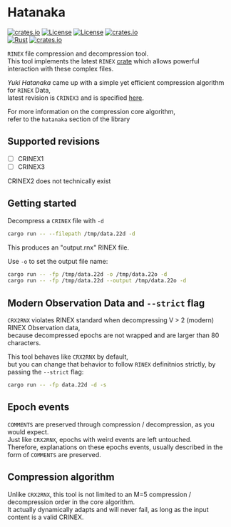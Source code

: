 # Hatanaka 

[![crates.io](https://img.shields.io/crates/v/hatanaka.svg)](https://crates.io/crates/hatanaka)
[![License](https://img.shields.io/badge/license-Apache%202.0-blue?style=flat-square)](https://github.com/gwbres/hatanaka/blob/main/LICENSE-APACHE)
[![License](https://img.shields.io/badge/license-MIT-blue?style=flat-square)](https://github.com/gwbres/hatanaka/blob/main/LICENSE-MIT) 
[![crates.io](https://img.shields.io/crates/d/hatanaka.svg)](https://crates.io/crates/hatanaka)    
[![Rust](https://github.com/gwbres/hatanaka/actions/workflows/rust.yml/badge.svg)](https://github.com/gwbres/hatanaka/actions/workflows/rust.yml)
[![crates.io](https://docs.rs/hatanaka/badge.svg)](https://docs.rs/hatanaka/badge.svg)

`RINEX` file compression and decompression tool.  
This tool implements the latest `RINEX`
[crate](https://crates.io/crates/rinex)
which allows powerful interaction with these complex files.

*Yuki Hatanaka* came up with a simple yet efficient compression algorithm for
`RINEX` Data,  
latest revision is `CRINEX3` and is specified 
[here](https://www.gsi.go.jp/ENGLISH/Bulletin55.html).

For more information on the compression core algorithm,   
refer to the `hatanaka` section of the library

## Supported revisions

* [ ] CRINEX1  
* [ ] CRINEX3  

CRINEX2 does not technically exist

## Getting started

Decompress a `CRINEX` file with `-d`

```bash
cargo run -- --filepath /tmp/data.22d -d
```

This produces an "output.rnx" RINEX file.   

Use `-o` to set the output file name:

```bash
cargo run -- -fp /tmp/data.22d -o /tmp/data.22o -d
cargo run -- -fp /tmp/data.22d --output /tmp/data.22o -d
```

## Modern Observation Data and `--strict` flag 

`CRX2RNX` violates RINEX standard 
when decompressing V > 2 (modern) RINEX Observation data,   
because decompressed epochs are not wrapped and are larger than 80 characters.    

This tool behaves like `CRX2RNX` by default,  
but you can change that behavior
to follow `RINEX` definitnios strictly, by passing the `--strict` flag:

```bash
cargo run -- -fp data.22d -d -s
```

## Epoch events 

`COMMENTS` are preserved through compression / decompression, as you would expect.   
Just like `CRX2RNX`, epochs with weird events are left untouched.  
Therefore, explanations on these epochs events, 
usually described in the form of `COMMENTS` are preserved. 

## Compression algorithm 

Unlike `CRX2RNX`, this tool is not limited to 
an M=5 compression / decompression order
in the core algorithm.   
It actually dynamically adapts and will never fail, as long
as the input content is a valid CRINEX.
